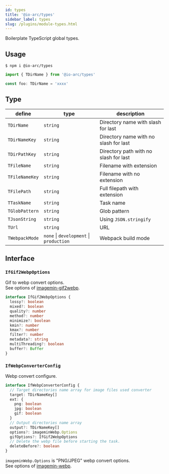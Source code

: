 ```yaml
---
id: types
title: '@io-arc/types'
sidebar_label: types
slug: /plugins/module-types.html
---
```


Boilerplate TypeScript global types.

## Usage

```shell
$ npm i @io-arc/types
```

```typescript title="index.ts"
import { TDirName } from '@io-arc/types'

const foo: TDirName = 'xxxx'
```

## Type

| define         | type                                    | description                           |
| -------------- | --------------------------------------- | ------------------------------------- |
| `TDirName`     | `string`                                | Directory name with slash for last    |
| `TDirNameKey`  | `string`                                | Directory name with no slash for last |
| `TDirPathKey`  | `string`                                | Directory path with no slash for last |
| `TFileName`    | `string`                                | Filename with extension               |
| `TFileNameKey` | `string`                                | Filename with no extension            |
| `TFilePath`    | `string`                                | Full filepath with extension          |
| `TTaskName`    | `string`                                | Task name                             |
| `TGlobPattern` | `string`                                | Glob pattern                          |
| `TJsonString`  | `string`                                | Using `JSON.stringify`                |
| `TUrl`         | `string`                                | URL                                   |
| `TWebpackMode` | `none` \| `development` \| `production` | Webpack build mode                    |

## Interface

### `IfGif2WebpOptions`

Gif to webp convert options.  
See options of [imagemin-gif2webp](https://github.com/imagemin/imagemin-gif2webp).

```typescript
interface IfGif2WebpOptions {
  lossy?: boolean
  mixed?: boolean
  quality?: number
  method?: number
  minimize?: boolean
  kmin?: number
  kmax?: number
  filter?: number
  metadata?: string
  multiThreading?: boolean
  buffer?: Buffer
}
```

### `IfWebpConverterConfig`

Webp convert configure.

```typescript
interface IfWebpConverterConfig {
  // Target directories name array for image files used converter
  target: TDirNameKey[]
  ext: {
    png: boolean
    jpg: boolean
    gif: boolean
  }
  // Output directories name array
  output?: TDirNameKey[]
  options?: imageminWebp.Options
  gifOptions?: IfGif2WebpOptions
  // Delete the webp file before starting the task.
  deleteBefore?: boolean
}
```

`imageminWebp.Options` is "PNG/JPEG" webp convert options.  
See options of [imagemin-webp](https://github.com/imagemin/imagemin-webp).
